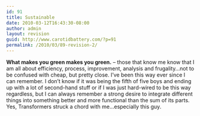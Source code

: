 ```yaml
---
id: 91
title: Sustainable
date: 2010-03-12T16:43:30-08:00
author: admin
layout: revision
guid: http://www.carotidbattery.com/?p=91
permalink: /2010/03/89-revision-2/
---
```

**What makes you green makes you green.** &#8211; those that know me know that I am all about efficiency, process, improvement, analysis and frugality&#8230;not to be confused with cheap, but pretty close. I&#8217;ve been this way ever since I can remember. I don&#8217;t know if it was being the fifth of five boys and ending up with a lot of second-hand stuff or if I was just hard-wired to be this way regardless, but I can always remember a strong desire to integrate different things into something better and more functional than the sum of its parts.  Yes, Transformers struck a chord with me&#8230;especially this guy.
